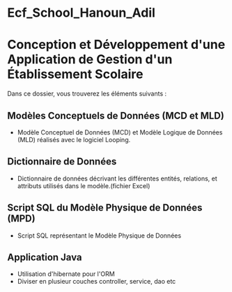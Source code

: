 # Ecf_School_Hanoun_Adil

# Conception et Développement d'une Application de Gestion d'un Établissement Scolaire

Dans ce dossier, vous trouverez les éléments suivants :

## Modèles Conceptuels de Données (MCD et MLD)

- Modèle Conceptuel de Données (MCD) et Modèle Logique de Données (MLD) réalisés avec le logiciel Looping.

## Dictionnaire de Données

- Dictionnaire de données décrivant les différentes entités, relations, et attributs utilisés dans le modèle.(fichier Excel)

## Script SQL du Modèle Physique de Données (MPD)

- Script SQL représentant le Modèle Physique de Données

## Application Java

- Utilisation d'hibernate pour l'ORM
- Diviser en plusieur couches controller, service, dao etc
